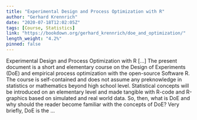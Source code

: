 ```yaml
---
title: "Experimental Design and Process Optimization with R"
author: "Gerhard Krennrich"
date: "2020-07-18T12:02:05Z"
tags: [Course, Statistics]
link: "https://bookdown.org/gerhard_krennrich/doe_and_optimization/"
length_weight: "4.2%"
pinned: false
---
```


Experimental Design and Process Optimization with R [...] The present document is a short and elementary course on the Design of Experiments (DoE) and empirical process optimization with the open-source Software R. The course is self-contained and does not assume any preknowledge in statistics or mathematics beyond high school level. Statistical concepts will be introduced on an elementary level and made tangible with R-code and R-graphics based on simulated and real world data. So, then, what is DoE and why should the reader become familiar with the concepts of DoE? Very briefly, DoE is the ...
